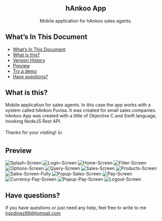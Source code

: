 <p align="center">
  <h2 align="center">hAnkoo App</h2>

  <p align="center">
    Mobile application for hAnkoo sales agents.
  </p>
</p>

## What’s In This Document

- [What’s In This Document](#whats-in-this-document)
- [What is this?](#what-is-this)
- [Version History](#version-history)
- [Preview](#preview)
- [Try a demo](#try-a-demo)
- [Have questions?](#have-questions)

## What is this?

Mobile application for sales agents. In this case the app works with a system called hAnkoo Fuvisa. It was created for small sales companies.
hAnkoo App was created with a little of Objective C and Swift language, invoking NodeJS Rest API. </br> </br>
Thanks for your visiting! 👍

## Preview

![Splash-Screen](https://res.cloudinary.com/developerteam/image/upload/v1607124101/hAnkooApp/0-splash_screen_zt2rx3.png)
![Login-Screen](https://res.cloudinary.com/developerteam/image/upload/v1607124110/hAnkooApp/1-login_screen_apcet9.png)
![Home-Screen](https://res.cloudinary.com/developerteam/image/upload/v1607124108/hAnkooApp/2-home_screen_lodzw5.png)
![Filter-Screen](https://res.cloudinary.com/developerteam/image/upload/v1607124109/hAnkooApp/3-filter_screen_ppffds.png)
![Options-Screen](https://res.cloudinary.com/developerteam/image/upload/v1607124106/hAnkooApp/4-options_screen_hkt6yt.png)
![Query-Screen](https://res.cloudinary.com/developerteam/image/upload/v1607124105/hAnkooApp/5-query_screen_utojel.png)
![Sales-Screen](https://res.cloudinary.com/developerteam/image/upload/v1607124105/hAnkooApp/6-sales_screen_av2y9v.png)
![Products-Screen](https://res.cloudinary.com/developerteam/image/upload/v1607124106/hAnkooApp/7-products_screen_czhirr.png)
![Sales-Screen-Fully](https://res.cloudinary.com/developerteam/image/upload/v1607124103/hAnkooApp/8-sales_screen_full_mxib9f.png)
![Popup-Sales-Screen](https://res.cloudinary.com/developerteam/image/upload/v1607124108/hAnkooApp/9-poup_sales_message_l8qtyc.png)
![Pay-Screen](https://res.cloudinary.com/developerteam/image/upload/v1607124100/hAnkooApp/10-pay_screen_fpl2oa.png)
![Currency-Pay-Screen](https://res.cloudinary.com/developerteam/image/upload/v1607124102/hAnkooApp/11-currency_pay_jbvqiy.png)
![Popup-Pay-Screen](https://res.cloudinary.com/developerteam/image/upload/v1607124100/hAnkooApp/12-poup_pay_message_mz1hj1.png)
![Logout-Screen](https://res.cloudinary.com/developerteam/image/upload/v1607124106/hAnkooApp/13-logout_screen_bw2dnv.png)

## Have questions?

If you have questions or just need any help, feel free to write to me 
<a href="mailto:hgodinez89@hotmail.com">hgodinez89@hotmail.com</a>
